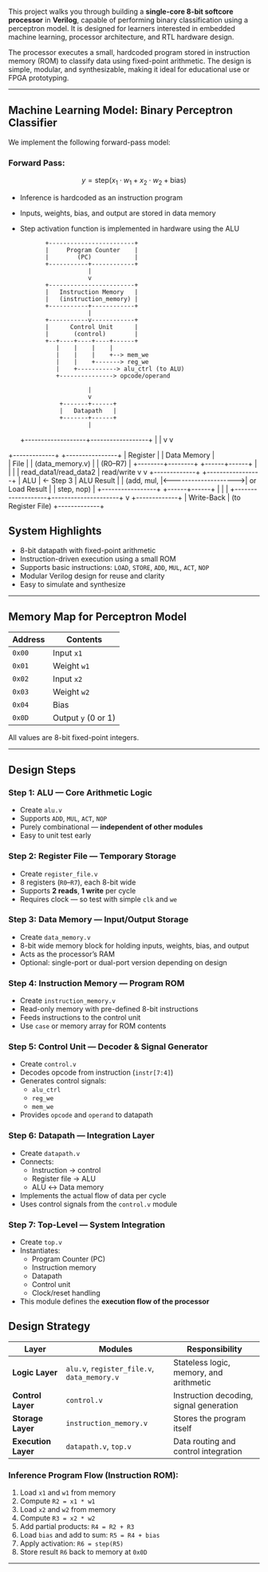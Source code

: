 This project walks you through building a **single-core 8-bit softcore processor** in **Verilog**, capable of performing binary classification using a perceptron model. It is designed for learners interested in embedded machine learning, processor architecture, and RTL hardware design.

The processor executes a small, hardcoded program stored in instruction memory (ROM) to classify data using fixed-point arithmetic. The design is simple, modular, and synthesizable, making it ideal for educational use or FPGA prototyping.

---

## Machine Learning Model: Binary Perceptron Classifier

We implement the following forward-pass model:

### Forward Pass:
```math
y = \text{step}(x_1 \cdot w_1 + x_2 \cdot w_2 + \text{bias})
```
- Inference is hardcoded as an instruction program
- Inputs, weights, bias, and output are stored in data memory
- Step activation function is implemented in hardware using the ALU

             +------------------------+
             |     Program Counter    |
             |        (PC)            |
             +-----------+------------+
                         |
                         v
             +------------------------+
             |   Instruction Memory   |  
             |   (instruction_memory) |
             +-----------+------------+
                         |
             +-----------v------------+
             |      Control Unit      |  
             |       (control)        |
             +--+----+----+----+------+
                |    |    |    |
                |    |    |    +--> mem_we
                |    |    +-------> reg_we
                |    +-----------> alu_ctrl (to ALU)
                +---------------> opcode/operand

                         |
                         v
                 +-------+------+
                 |   Datapath   |   
                 +-------+------+
                         |
     +-------------------+------------------+
     |                                      |
     v                                      v

+-------------+                     +----------------+
| Register    |                    |   Data Memory   |  
| File        |            | (data_memory.v) |
| (R0–R7)     |                    +--------+--------+
+------+------+                             |
       |                                     |
       | read_data1/read_data2              | read/write
       v                                     v
+-------------+                      +-----------------+
|     ALU     |  ← Step 3            |  ALU Result     |
| (add, mul,  |<-------------------->| or Load Result  |
|  step, nop) |                      +-----------------+
+------+------+                                 |
       |                                         |
       +-------------------+---------------------+
                           v
                    +-------------+
                    | Write-Back  | (to Register File)
                    +-------------+

## System Highlights

- 8-bit datapath with fixed-point arithmetic
- Instruction-driven execution using a small ROM
- Supports basic instructions: `LOAD`, `STORE`, `ADD`, `MUL`, `ACT`, `NOP`
- Modular Verilog design for reuse and clarity
- Easy to simulate and synthesize

---

## Memory Map for Perceptron Model

| Address        | Contents            |
|----------------|---------------------|
| `0x00`         | Input `x1`          |
| `0x01`         | Weight `w1`         |
| `0x02`         | Input `x2`          |
| `0x03`         | Weight `w2`         |
| `0x04`         | Bias                |
| `0x0D`         | Output `y` (0 or 1) |

All values are 8-bit fixed-point integers.

---

## Design Steps

###  Step 1: **ALU — Core Arithmetic Logic**
- Create `alu.v`
- Supports `ADD`, `MUL`, `ACT`, `NOP`
- Purely combinational — **independent of other modules**
- Easy to unit test early

###  Step 2: **Register File — Temporary Storage**
- Create `register_file.v`
- 8 registers (`R0`–`R7`), each 8-bit wide
- Supports **2 reads**, **1 write** per cycle
- Requires clock — so test with simple `clk` and `we`

###  Step 3: **Data Memory — Input/Output Storage**
- Create `data_memory.v`
- 8-bit wide memory block for holding inputs, weights, bias, and output
- Acts as the processor’s RAM
- Optional: single-port or dual-port version depending on design

### Step 4: **Instruction Memory — Program ROM**
- Create `instruction_memory.v`
- Read-only memory with pre-defined 8-bit instructions
- Feeds instructions to the control unit
- Use `case` or memory array for ROM contents

### Step 5: **Control Unit — Decoder & Signal Generator**
- Create `control.v`
- Decodes opcode from instruction (`instr[7:4]`)
- Generates control signals:
  - `alu_ctrl`
  - `reg_we`
  - `mem_we`
- Provides `opcode` and `operand` to datapath

### Step 6: **Datapath — Integration Layer**
- Create `datapath.v`
- Connects:
  - Instruction → control
  - Register file → ALU
  - ALU ↔ Data memory
- Implements the actual flow of data per cycle
- Uses control signals from the `control.v` module

### Step 7: **Top-Level — System Integration**
- Create `top.v`
- Instantiates:
  - Program Counter (PC)
  - Instruction memory
  - Datapath
  - Control unit
  - Clock/reset handling
- This module defines the **execution flow of the processor**


## Design Strategy

| Layer         | Modules                          | Responsibility                          |
|--------------|----------------------------------|------------------------------------------|
| **Logic Layer** | `alu.v`, `register_file.v`, `data_memory.v` | Stateless logic, memory, and arithmetic |
| **Control Layer** | `control.v`                   | Instruction decoding, signal generation |
| **Storage Layer** | `instruction_memory.v`        | Stores the program itself                |
| **Execution Layer** | `datapath.v`, `top.v`          | Data routing and control integration     |


### Inference Program Flow (Instruction ROM):

1. Load `x1` and `w1` from memory
2. Compute `R2 = x1 * w1`
3. Load `x2` and `w2` from memory
4. Compute `R3 = x2 * w2`
5. Add partial products: `R4 = R2 + R3`
6. Load `bias` and add to sum: `R5 = R4 + bias`
7. Apply activation: `R6 = step(R5)`
8. Store result `R6` back to memory at `0x0D`

---